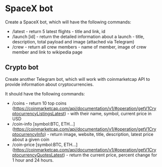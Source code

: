 # SpaceX bot
Create a SpaceX bot, which will have the following commands:
- /latest - return 5 latest flights - title and link, id
- /launch [id] - return the detailed information about a launch - title, description, total payload and image (attached via Telegram)
- /crew - return all crew members - name of member, image of crew member and link to wikipedia page


## Crypto bot
Create another Telegram bot, which will work with coinmarketcap API to provide information about cryptocurrencies.

It should have the following commands:
- /coins - return 10 top coins (https://coinmarketcap.com/api/documentation/v1/#operation/getV1CryptocurrencyListingsLatest) - with their name, symbol, current price in USD
- /coin-info [symbol:BTC, ETH...] (https://coinmarketcap.com/api/documentation/v1/#operation/getV1CryptocurrencyInfo) - return image, website, title, description, latest price about a given coin
- /coin-price [symbol:BTC, ETH...] (https://coinmarketcap.com/api/documentation/v1/#operation/getV1CryptocurrencyQuotesLatest) - return the current price, percent change for 1 hour and 24 hours.
